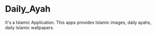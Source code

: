 # Daily_Ayah
It's a Islamic Application. This apps provides Islamic images, daily ayahs, daily Islamic wallpapers.
